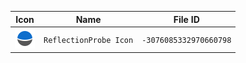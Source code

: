 | Icon | Name | File ID |
| ---  | ---  | ---     |
| ![](ReflectionProbe%20Icon.png) | `ReflectionProbe Icon` | `-3076085332970660798` |
